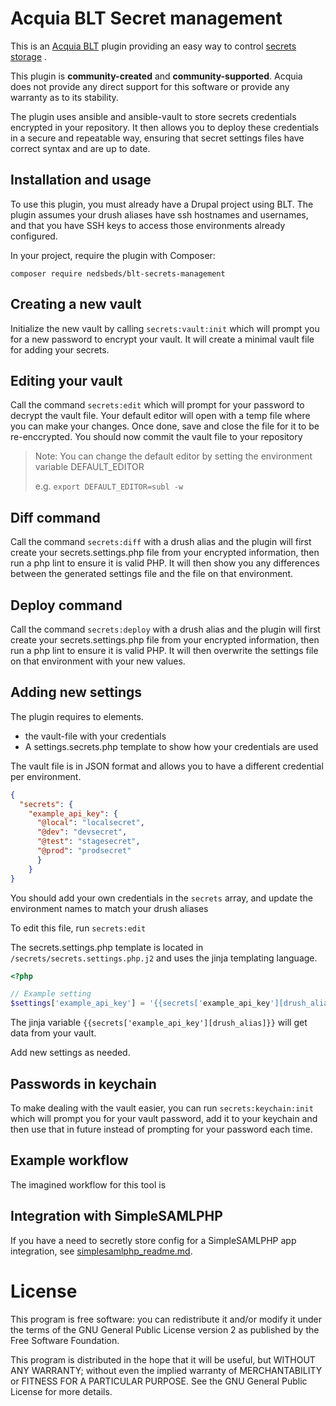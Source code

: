 Acquia BLT Secret management
====

This is an [Acquia BLT](https://github.com/acquia/blt) plugin providing an easy way to control [secrets storage](https://docs.acquia.com/resource/secrets/) .

This plugin is **community-created** and **community-supported**. Acquia does not provide any direct support for this software or provide any warranty as to its stability.

The plugin uses ansible and ansible-vault to store secrets credentials encrypted in your repository. 
It then allows you to deploy these credentials in a secure and repeatable way, ensuring that secret settings files have correct syntax and are up to date.

## Installation and usage

To use this plugin, you must already have a Drupal project using BLT.
The plugin assumes your drush aliases have ssh hostnames and usernames, and that you have SSH keys to access those environments already configured. 

In your project, require the plugin with Composer:

`composer require nedsbeds/blt-secrets-management`

## Creating a new vault

Initialize the new vault by calling `secrets:vault:init` which will prompt you for a new password to encrypt your vault.
It will create a minimal vault file for adding your secrets.

## Editing your vault

Call the command `secrets:edit` which will prompt for your password to decrypt the vault file. 
Your default editor will open with a temp file where you can make your changes. Once done, save and close the file for it to be re-enccrypted. 
You should now commit the vault file to your repository

> Note: You can change the default editor by setting the environment variable DEFAULT_EDITOR
> 
> e.g. `export DEFAULT_EDITOR=subl -w`


## Diff command

Call the command `secrets:diff` with a drush alias and the plugin will first create your secrets.settings.php file from your encrypted information, then run a php lint to ensure it is valid PHP. It will then show you any differences between the generated settings file and the file on that environment.  

## Deploy command

Call the command `secrets:deploy` with a drush alias and the plugin will first create your secrets.settings.php file from your encrypted information, then run a php lint to ensure it is valid PHP. It will then overwrite the settings file on that environment with your new values.

## Adding new settings

The plugin requires to elements. 
* the vault-file with your credentials
* A settings.secrets.php template to show how your credentials are used 

The vault file is in JSON format and allows you to have a different credential per environment.

```json
{
  "secrets": {
    "example_api_key": {
      "@local": "localsecret",
      "@dev": "devsecret",
      "@test": "stagesecret",
      "@prod": "prodsecret"
      }
    }
}
```

You should add your own credentials in the `secrets` array, and update the environment names to match your drush aliases

To edit this file, run `secrets:edit`

The secrets.settings.php template is located in `/secrets/secrets.settings.php.j2` and uses the jinja templating language.

```php
<?php

// Example setting
$settings['example_api_key'] = '{{secrets['example_api_key'][drush_alias]}}';
```

The jinja variable `{{secrets['example_api_key'][drush_alias]}}` will get data from your vault.

Add new settings as needed.

## Passwords in keychain

To make dealing with the vault easier, you can run `secrets:keychain:init` which will prompt you for your vault password, add it to your keychain and then use that in future instead of prompting for your password each time.


## Example workflow

The imagined workflow for this tool is 

## Integration with SimpleSAMLPHP

If you have a need to secretly store config for a SimpleSAMLPHP app integration, see [simplesamlphp_readme.md](simplesamlphp_readme.md).

# License

This program is free software: you can redistribute it and/or modify it under the terms of the GNU General Public License version 2 as published by the Free Software Foundation.

This program is distributed in the hope that it will be useful, but WITHOUT ANY WARRANTY; without even the implied warranty of MERCHANTABILITY or FITNESS FOR A PARTICULAR PURPOSE.  See the GNU General Public License for more details.